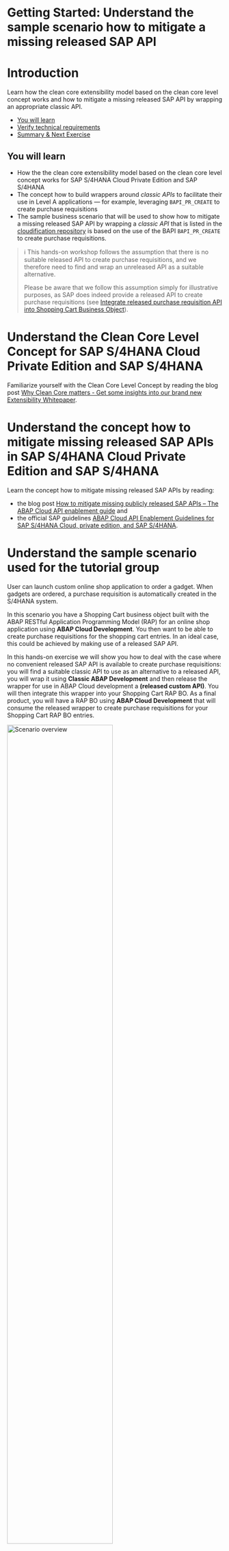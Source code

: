 # Getting Started: Understand the sample scenario how to mitigate a missing released SAP API
<!-- description --> 

# Introduction

Learn how the clean core extensibility model based on the clean core level concept works and how to mitigate a missing released SAP API by wrapping an appropriate classic API.

- [You will learn](#you-will-learn)
- [Verify technical requirements](#verify-technical-requirements)
- [Summary & Next Exercise](#summary)


## You will learn 
- How the the clean core extensibility model based on the clean core level concept works for SAP S/4HANA Cloud Private Edition and SAP S/4HANA
- The concept how to build wrappers around _classic APIs_ to facilitate their use in Level A applications — for example, leveraging `BAPI_PR_CREATE` to create purchase requisitions
- The sample business scenario that will be used to show how to mitigate a missing released SAP API by wrapping a _classic API_ that is listed in the [cloudification repository](https://sap.github.io/abap-atc-cr-cv-s4hc/?q=BAPI_PR_CREATE) is based on the use of the BAPI `BAPI_PR_CREATE` to create purchase requisitions.

> ℹ️ This hands-on workshop follows the assumption that there is no suitable released API to create purchase requisitions, and we therefore need to find and wrap an unreleased API as a suitable alternative.   
> 
> Please be aware that we follow this assumption simply for illustrative purposes, as SAP does indeed provide a released API to create purchase requisitions (see [Integrate released purchase requisition API into Shopping Cart Business Object](https://developers.sap.com/tutorials/abap-s4hanacloud-purchasereq-integrate-api.html)).

# Understand the Clean Core Level Concept for SAP S/4HANA Cloud Private Edition and SAP S/4HANA

Familiarize yourself with the Clean Core Level Concept by reading the blog post [Why Clean Core matters - Get some insights into our brand new Extensibility Whitepaper](https://community.sap.com/t5/technology-blog-posts-by-sap/why-clean-core-matters-get-some-insights-into-our-brand-new-extensibility/ba-p/14163750).

# Understand the concept how to mitigate missing released SAP APIs in SAP S/4HANA Cloud Private Edition and SAP S/4HANA

Learn the concept how to mitigate missing released SAP APIs by reading:  
- the blog post [How to mitigate missing publicly released SAP APIs – The ABAP Cloud API enablement guide](https://blogs.sap.com/2023/05/24/abap-cloud-how-to-mitigate-missing-released-sap-apis-in-sap-s-4hana-cloud-private-edition-and-sap-s-4hana-the-new-abap-cloud-api-enablement-guide/) and 
- the official SAP guidelines [ABAP Cloud API Enablement Guidelines for SAP S/4HANA Cloud, private edition, and SAP S/4HANA](https://www.sap.com/documents/2023/05/b0bd8ae6-747e-0010-bca6-c68f7e60039b.html).

# Understand the sample scenario used for the tutorial group

User can launch custom online shop application to order a gadget. When gadgets are ordered, a purchase requisition is automatically created in the S/4HANA system.

In this scenario you have a Shopping Cart business object built with the ABAP RESTful Application Programming Model (RAP) for an online shop application using **ABAP Cloud Development**. You then want to be able to create purchase requisitions for the shopping cart entries. In an ideal case, this could be achieved by making use of a released SAP API. 

In this hands-on exercise we will show you how to deal with the case where no convenient released SAP API is available to create purchase requisitions: you will find a suitable classic API to use as an alternative to a released API, you will wrap it using **Classic ABAP Development** and then release the wrapper for use in ABAP Cloud development a **(released custom API)**. You will then integrate this wrapper into your Shopping Cart RAP BO. As a final product, you will have a RAP BO using **ABAP Cloud Development** that will consume the released wrapper to create purchase requisitions for your Shopping Cart RAP BO entries.



<img src="images/scenario_overview.png" alt="Scenario overview" width="70%">

For productive use, you would develop your RAP BO in the productive package `ZCUSTOM_DEVELOPMENT` in your SAP S/4HANA system as suggested in the Developer Extensibility guidelines [Create Structure Package](https://help.sap.com/docs/ABAP_PLATFORM_NEW/b5670aaaa2364a29935f40b16499972d/076bbbf3fe584439938b27f49daa6765.html?version=202210.000), and you would develop the wrapper in a dedicated package of software component `HOME`, for instance `ZAPI_DEVELOPMENT`. For the scope of this tutorial group we will follow a simplified approach, and you will use local development packages `ZLOCAL` and `$TMP` rather than productive packages.

# Verify technical requirements

> ⚠️ This step is not needed for SAP-led events such as _ABAP Developer Days_ and _SAP CodeJam_.

The following requirements are needed for this tutorial group:

- If your system is running on feature pack stack 1 (SAP S/4HANA 2022 release), you have imported the [SAP Note 3250849](https://launchpad.support.sap.com/#/notes/3250849), [SAP Note 3294354](https://launchpad.support.sap.com/#/notes/3294354), [SAP Note 3330593](https://launchpad.support.sap.com/#/notes/3330593) and [SAP Note 3280851](https://launchpad.support.sap.com/#/notes/3280851) into your system.
- If your system is running on feature pack stack 0 (SAP S/4HANA 2023 release), you have imported the [SAP Note 3350873](https://launchpad.support.sap.com/#/notes/3350873)
- [You are connected to your SAP S/4HANA system in the ABAP Development Tool (ADT) in Eclipse](abap-s4hanacloud-login)
- You have a user in the system with full development authorizations.
- You have set up developer extensibility as described in the official documentation [Set Up Developer Extensibility](https://help.sap.com/docs/ABAP_PLATFORM_NEW/b5670aaaa2364a29935f40b16499972d/31367ef6c3e947059e0d7c1cbfcaae93.html?version=202210.000). In particular: the `ZLOCAL` development package is available and you have set up an ABAP Test Cockpit check variant (we will refer to this as 'ATC Check Variant' throughout the tutorial group).

> We suggest to follow this hands-on workshop using [SAP S/4HANA, fully-activated appliance](https://blogs.sap.com/2018/12/12/sap-s4hana-fully-activated-appliance-create-your-sap-s4hana-1809-system-in-a-fraction-of-the-usual-setup-time/) in SAP Cloud Appliance Library for an easy start without the need for system setup, as the `ZLOCAL` development package is automatically available, as well as the needed ATC check variant and the material used for the gadget shopping cart entries.


# Summary 
[^Top of page](#)

Now that you've learned 
- how the clean core extensibility model based on the clean core level concept works for SAP S/4HANA Cloud Private Edition and SAP S/4HANA,
- the concept how to mitigate missing released SAP APIs using custom wrappers around classic APIs, 
- the sample business scenario that will be used to show how to mitigate a missing released SAP API by wrapping a BAPI that is listed as a classic API,
- and eventually verify the technical requirements,

you can continue with the next exercise - **[Exercise 1: Implement a Wrapper for the "Create Purchase Requisition" (BAPI_PR_CREATE) function module](../ex1/README.md)**.

---
